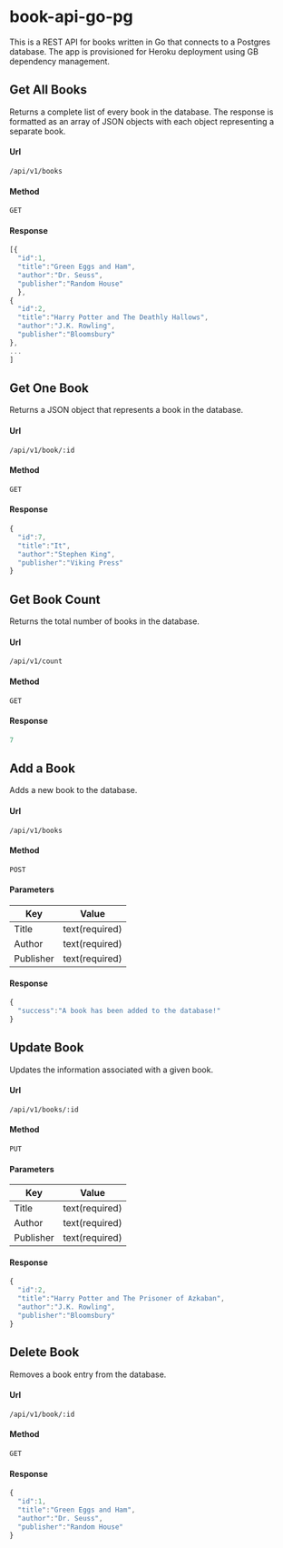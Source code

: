 # book-api-go-pg

This is a REST API for books written in Go that connects to a Postgres database. The app is provisioned for Heroku deployment using GB
dependency management. 


## Get All Books
Returns a complete list of every book in the database. The response is formatted as an array of JSON objects with each object representing a separate book. 
#### Url
`/api/v1/books`
#### Method
`GET`
#### Response
```javascript
[{
  "id":1,
  "title":"Green Eggs and Ham",
  "author":"Dr. Seuss",
  "publisher":"Random House"
  },
{
  "id":2,
  "title":"Harry Potter and The Deathly Hallows",
  "author":"J.K. Rowling",
  "publisher":"Bloomsbury"
},
...
]
```



## Get One Book
Returns a JSON object that represents a book in the database. 
#### Url
`/api/v1/book/:id`
#### Method
`GET`
#### Response
```javascript
{
  "id":7,
  "title":"It",
  "author":"Stephen King",
  "publisher":"Viking Press"
}
```



## Get Book Count
Returns the total number of books in the database. 
#### Url
`/api/v1/count`
#### Method
`GET`
#### Response
```javascript
7
```



## Add a Book
Adds a new book to the database. 
#### Url
`/api/v1/books`
#### Method
`POST`
#### Parameters
| Key           | Value          |
| ------------- |:--------------:|
| Title         | text(required) |
| Author        | text(required) |
| Publisher     | text(required) |
#### Response
```javascript
{
  "success":"A book has been added to the database!"
}
```



## Update Book
Updates the information associated with a given book.
#### Url
`/api/v1/books/:id`
#### Method
`PUT`
#### Parameters
| Key           | Value          |
| ------------- |:--------------:|
| Title         | text(required) |
| Author        | text(required) |
| Publisher     | text(required) |
#### Response
```javascript
{
  "id":2,
  "title":"Harry Potter and The Prisoner of Azkaban",
  "author":"J.K. Rowling",
  "publisher":"Bloomsbury"
}
```



## Delete Book
Removes a book entry from the database. 
#### Url
`/api/v1/book/:id`
#### Method
`GET`
#### Response
```javascript
{
  "id":1,
  "title":"Green Eggs and Ham",
  "author":"Dr. Seuss",
  "publisher":"Random House"
}
```
